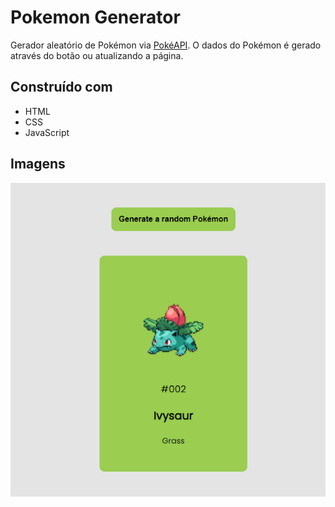 # Pokemon Generator

Gerador aleatório de Pokémon via [PokéAPI](https://pokeapi.co/).
O dados do Pokémon é gerado através do botão ou atualizando a página.

## Construído com

- HTML
- CSS
- JavaScript

## Imagens

![Tela Inicial](images/initial.png)
